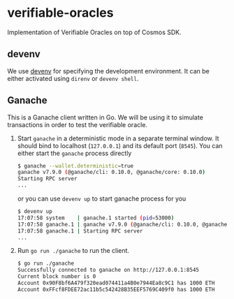 # verifiable-oracles

Implementation of Verifiable Oracles on top of Cosmos SDK.

## devenv

We use [devenv](https://devenv.sh/getting-started/) for specifying the
development environment. It can be either activated using `direnv` or `devenv
shell`.

## Ganache

This is a Ganache client written in Go.  We will be using it to simulate
transactions in order to test the verifiable oracle.

1. Start `ganache` in a deterministic mode in a separate terminal window.  It
should bind to localhost (`127.0.0.1`) and its default port (`8545`).  You can
either start the `ganache` process directly

    ```sh
    $ ganache --wallet.deterministic=true
    ganache v7.9.0 (@ganache/cli: 0.10.0, @ganache/core: 0.10.0)
    Starting RPC server
    ...
    ```

    or you can use `devenv up` to start ganache process for you

    ```sh
    $ devenv up
    17:07:58 system    | ganache.1 started (pid=53000)
    17:07:58 ganache.1 | ganache v7.9.0 (@ganache/cli: 0.10.0, @ganache/core: 0.10.0)
    17:07:58 ganache.1 | Starting RPC server
    ...
    ```

2. Run `go run ./ganache` to run the client.

    ```sh
    $ go run ./ganache
    Successfully connected to ganache on http://127.0.0.1:8545
    Current block number is 0
    Account 0x90F8bf6A479f320ead074411a4B0e7944Ea8c9C1 has 1000 ETH
    Account 0xFFcf8FDEE72ac11b5c542428B35EEF5769C409f0 has 1000 ETH
    ```
